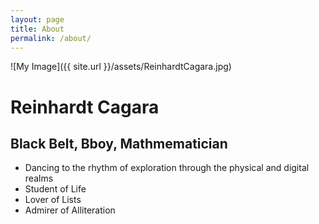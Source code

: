 ```yaml
---
layout: page
title: About
permalink: /about/
---
```


![My Image]({{ site.url }}/assets/ReinhardtCagara.jpg)
# Reinhardt Cagara

## Black Belt, Bboy, Mathmematician
- Dancing to the rhythm of exploration through the physical and digital realms
- Student of Life
- Lover of Lists
- Admirer of Alliteration

<!-- You can find the source code for Jekyll at
{% include icon-github.html username="jekyll" %} /
[jekyll](https://github.com/jekyll/jekyll)
 -->
